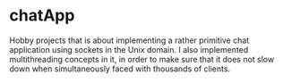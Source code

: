 # chatApp
Hobby projects that is about implementing a rather primitive chat application using sockets in the Unix domain. I also implemented multithreading concepts in it, in order to make sure that it does not slow down when simultaneously faced with thousands of clients.
